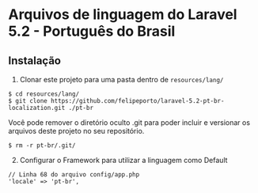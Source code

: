 # Arquivos de linguagem do Laravel 5.2 - Português do Brasil

## Instalação

1. Clonar este projeto para uma pasta dentro de `resources/lang/`
  ```
  $ cd resources/lang/
  $ git clone https://github.com/felipeporto/laravel-5.2-pt-br-localization.git ./pt-br
  ```
  
  Você pode remover o diretório oculto .git para poder incluir e versionar os arquivos deste projeto no seu repositório.

  ```
  $ rm -r pt-br/.git/
  ```
  
2. Configurar o Framework para utilizar a linguagem como Default
  ```
  // Linha 68 do arquivo config/app.php
  'locale' => 'pt-br',
  ```
